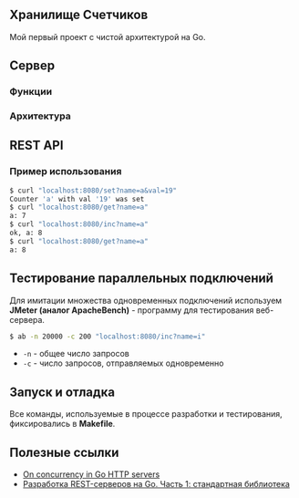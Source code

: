 ## Хранилище Счетчиков
Мой первый проект с чистой архитектурой на Go.

## Сервер
### Функции

### Архитектура

## REST API
### Пример использования
```bash
$ curl "localhost:8080/set?name=a&val=19"
Counter 'a' with val '19' was set
$ curl "localhost:8080/get?name=a"
a: 7
$ curl "localhost:8080/inc?name=a"
ok, a: 8
$ curl "localhost:8080/get?name=a"
a: 8
```

## Тестирование параллельных подключений
Для имитации множества одновременных подключений используем **JMeter (аналог ApacheBench)** - программу для тестирования веб-сервера.

```bash
$ ab -n 20000 -c 200 "localhost:8080/inc?name=i"
```

* `-n` - общее число запросов
* `-c` - число запросов, отправляемых одновременно

## Запуск и отладка
Все команды, используемые в процессе разработки и тестирования, фиксировались в **Makefile**. 

## Полезные ссылки
* [On concurrency in Go HTTP servers](https://eli.thegreenplace.net/2019/on-concurrency-in-go-http-servers/)
* [Разработка REST-серверов на Go. Часть 1: стандартная библиотека](https://habr.com/ru/companies/ruvds/articles/559816/)